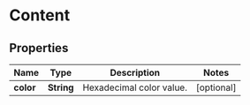 

# Content

## Properties

Name | Type | Description | Notes
------------ | ------------- | ------------- | -------------
**color** | **String** | Hexadecimal color value. |  [optional]



